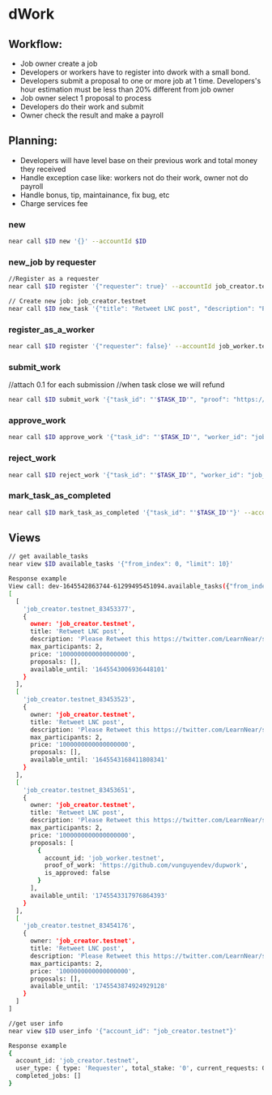 # dWork
 
 ## Workflow: 
 - Job owner create a job 
 - Developers or workers have to register into dwork with a small bond.
 - Developers submit a proposal to one or more job at 1 time. Developers's hour estimation must be less than 20% different from job owner
 - Job owner select 1 proposal to process
 - Developers do their work and submit
 - Owner check the result and make a payroll
 
 ## Planning:
 - Developers will have level base on their previous work and total money they received
 - Handle exception case like: workers not do their work, owner not do payroll
 - Handle bonus, tip, maintainance, fix bug, etc
 - Charge services fee

### new
```sh
near call $ID new '{}' --accountId $ID
```
### new_job by requester
```sh
//Register as a requester
near call $ID register '{"requester": true}' --accountId job_creator.testnet --amount 0.5

// Create new job: job_creator.testnet
near call $ID new_task '{"title": "Retweet LNC post", "description": "Please Retweet this https://twitter.com/LearnNear/status/1491130118055796737. Your account need at least 5000 real followers", "price": "1000000000000000000", "max_participants": 2, "duration": "99999999999999999"}' --accountId job_creator.testnet --depositYocto 2000000000000000000
```
### register_as_a_worker
```sh
near call $ID register '{"requester": false}' --accountId job_worker.testnet --amount 0.5
```

### submit_work
//attach 0.1 for each submission
//when task close we will refund 
```sh
near call $ID submit_work '{"task_id": "'$TASK_ID'", "proof": "https://github.com/vunguyendev/dupwork"}' --accountId job_worker.testnet 
```

### approve_work 
```sh
near call $ID approve_work '{"task_id": "'$TASK_ID'", "worker_id": "job_worker.testnet"}' --accountId job_creator.testnet 
```

### reject_work 
```sh
near call $ID reject_work '{"task_id": "'$TASK_ID'", "worker_id": "job_worker.testnet"}' --accountId job_creator.testnet
```

### mark_task_as_completed
```sh
near call $ID mark_task_as_completed '{"task_id": "'$TASK_ID'"}' --accountId job_creator.testnet
```

## Views 
```sh 
// get available_tasks
near view $ID available_tasks '{"from_index": 0, "limit": 10}'

Response example
View call: dev-1645542863744-61299495451094.available_tasks({"from_index": 0, "limit": 10})
[
  [
    'job_creator.testnet_83453377',
    {
      owner: 'job_creator.testnet',
      title: 'Retweet LNC post',
      description: 'Please Retweet this https://twitter.com/LearnNear/status/1491130118055796737. Your account need at least 5000 real followers',
      max_participants: 2,
      price: '1000000000000000000',
      proposals: [],
      available_until: '1645543006936448101'
    }
  ],
  [
    'job_creator.testnet_83453523',
    {
      owner: 'job_creator.testnet',
      title: 'Retweet LNC post',
      description: 'Please Retweet this https://twitter.com/LearnNear/status/1491130118055796737. Your account need at least 5000 real followers',
      max_participants: 2,
      price: '1000000000000000000',
      proposals: [],
      available_until: '1645543168411808341'
    }
  ],
  [
    'job_creator.testnet_83453651',
    {
      owner: 'job_creator.testnet',
      title: 'Retweet LNC post',
      description: 'Please Retweet this https://twitter.com/LearnNear/status/1491130118055796737. Your account need at least 5000 real followers',
      max_participants: 2,
      price: '1000000000000000000',
      proposals: [
        {
          account_id: 'job_worker.testnet',
          proof_of_work: 'https://github.com/vunguyendev/dupwork',
          is_approved: false
        }
      ],
      available_until: '1745543317976864393'
    }
  ],
  [
    'job_creator.testnet_83454176',
    {
      owner: 'job_creator.testnet',
      title: 'Retweet LNC post',
      description: 'Please Retweet this https://twitter.com/LearnNear/status/1491130118055796737. Your account need at least 5000 real followers',
      max_participants: 2,
      price: '1000000000000000000',
      proposals: [],
      available_until: '1745543874924929128'
    }
  ]
]

//get user info
near view $ID user_info '{"account_id": "job_creator.testnet"}'

Response example
{
  account_id: 'job_creator.testnet',
  user_type: { type: 'Requester', total_stake: '0', current_requests: 0 },
  completed_jobs: []
}
```
